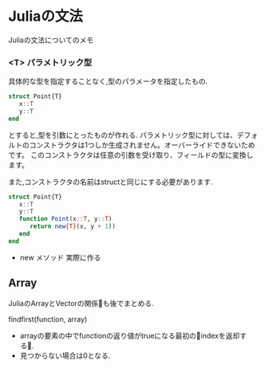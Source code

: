 # Juliaの文法

Juliaの文法についてのメモ

### \<T> パラメトリック型
具体的な型を指定することなく,型のパラメータを指定したもの.

```julia
struct Point{T}
   x::T
   y::T
end
```

とすると,型を引数にとったものが作れる.
パラメトリック型に対しては、デフォルトのコンストラクタは1つしか生成されません。オーバーライドできないためです。
このコンストラクタは任意の引数を受け取り、フィールドの型に変換します。

また,コンストラクタの名前はstructと同じにする必要があります.

```julia
struct Point{T}
   x::T
   y::T
   function Point(x::T, y::T)
      return new{T}(x, y + 1))
   end
end
```

- new メソッド
実際に作る

## Array
JuliaのArrayとVectorの関係も後でまとめる.

findfirst(function, array)
- arrayの要素の中でfunctionの返り値がtrueになる最初のindexを返却する.
- 見つからない場合は0となる.
